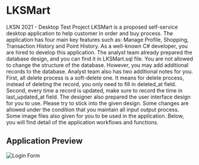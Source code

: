 # LKSMart
 LKSN 2021 - Desktop Test Project
LKSMart is a proposed self-service desktop application to help customer in order and buy process. The application has four main key features such as: Manage Profile, Shopping, Transaction History and Point History. As a well-known C# developer, you are hired to develop this application. The analyst team already prepared the database design, and you can find it in LKSMart.sql file. You are not allowed to change the structure of the database. However, you may add additional records to the database. 
Analyst team also has two additional notes for you. First, all delete process is a soft-delete one. It means for delete process, instead of deleting the record, you only need to fill in deleted_at field. Second, every time a record is updated, make sure to record the time in last_updated_at field.
The designer also prepared the user interface design for you to use. Please try to stick into the given design. Some changes are allowed under the condition that you maintain all input output process. Some image files also given for you to be used in the application. 
Below, you will find detail of the application workflows and functions.

## Application Preview
![Login Form](https://github.com/gavrielsatrio/LKSMart/blob/main/LKS%20Mart/bin/Debug/Prototype/Login.png)
